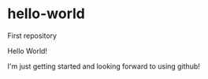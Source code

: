 # hello-world
First repository

Hello World!

I'm just getting started and looking forward to using github!
